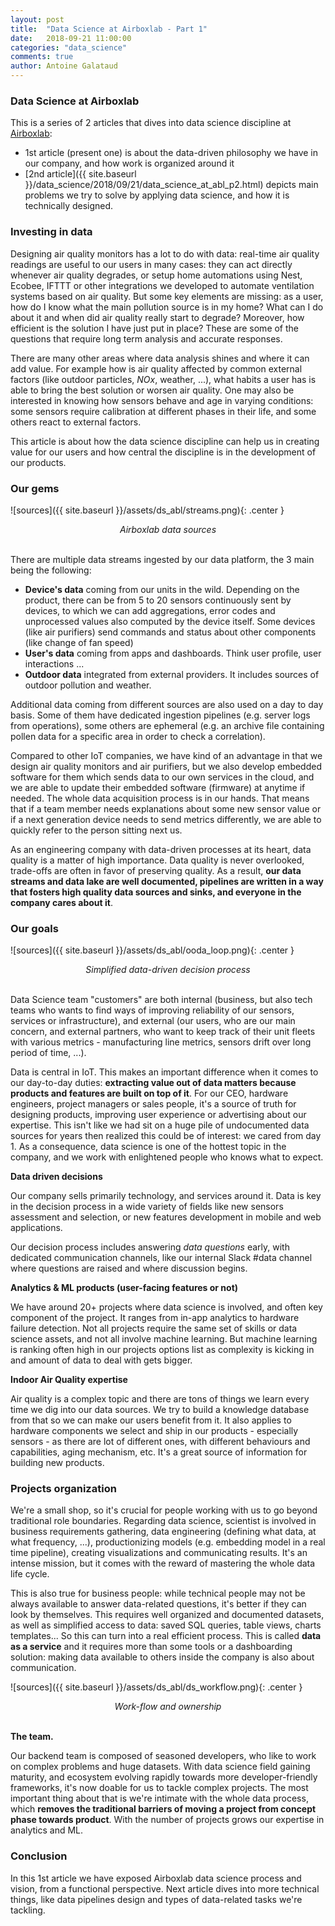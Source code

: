 ```yaml
---
layout: post
title:  "Data Science at Airboxlab - Part 1"
date:   2018-09-21 11:00:00
categories: "data_science"
comments: true
author: Antoine Galataud
---
```


<style type="text/css">
.center {
    display:block;
    margin: 0 auto;
}
</style>

### Data Science at Airboxlab

This is a series of 2 articles that dives into data science discipline at [Airboxlab](https://foobot.io):

- 1st article (present one) is about the data-driven philosophy we have in our company, and how work is organized around it
- [2nd article]({{ site.baseurl }}/data_science/2018/09/21/data_science_at_abl_p2.html) depicts main problems we try to solve by applying data science, and how it is technically designed. 

### Investing in data

Designing air quality monitors has a lot to do with data: real-time air quality readings are useful to our users in many cases: they can act directly whenever air quality degrades, or setup home automations using Nest, Ecobee, IFTTT or other integrations we developed to automate ventilation systems based on air quality. 
But some key elements are missing: as a user, how do I know what the main pollution source is in my home? What can I do about it and when did air quality really start to degrade? Moreover, how efficient is the solution I have just put in place? These are some of the questions that require long term analysis and accurate responses. 

There are many other areas where data analysis shines and where it can add value. For example how is air quality affected by common external factors (like outdoor particles, _NOx_, weather, ...), what habits a user has is able to bring the best solution or worsen air quality. One may also be interested in knowing how sensors behave and age in varying conditions: some sensors require calibration at different phases in their life, and some others react to external factors. 

This article is about how the data science discipline can help us in creating value for our users and how central the discipline is in the development of our products.

### Our gems

![sources]({{ site.baseurl }}/assets/ds_abl/streams.png){: .center }
<center><i>Airboxlab data sources</i></center>
<br/>

There are multiple data streams ingested by our data platform, the 3 main being the following:

- **Device's data** coming from our units in the wild. Depending on the product, there can be from 5 to 20 sensors continuously sent by devices, to which we can add aggregations, error codes and unprocessed values also computed by the device itself. Some devices (like air purifiers) send commands and status about other components (like change of fan speed)
- **User's data** coming from apps and dashboards. Think user profile, user interactions ...
- **Outdoor data** integrated from external providers. It includes sources of outdoor pollution and weather.

Additional data coming from different sources are also used on a day to day basis. Some of them have dedicated ingestion pipelines (e.g. server logs from operations), some others are ephemeral (e.g. an archive file containing pollen data for a specific area in order to check a correlation).

Compared to other IoT companies, we have kind of an advantage in that we design air quality monitors and air purifiers, but we also develop embedded software for them which sends data to our own services in the cloud, and we are able to update their embedded software (firmware) at anytime if needed. The whole data acquisition process is in our hands. That means that if a team member needs explanations about some new sensor value or if a next generation device needs to send metrics differently, we are able to quickly refer to the person sitting next us.

As an engineering company with data-driven processes at its heart, data quality is a matter of high importance. Data quality is never overlooked, trade-offs are often in favor of preserving quality. As a result, **our data streams and data lake are well documented, pipelines are written in a way that fosters high quality data sources and sinks, and everyone in the company cares about it**.

### Our goals

![sources]({{ site.baseurl }}/assets/ds_abl/ooda_loop.png){: .center }
<center><i>Simplified data-driven decision process</i></center>
<br/>

Data Science team "customers" are both internal (business, but also tech teams who wants to find ways of improving reliability of our sensors, services or infrastructure), and external (our users, who are our main concern, and external partners, who want to keep track of their unit fleets with various metrics - manufacturing line metrics, sensors drift over long period of time, ...).

Data is central in IoT. This makes an important difference when it comes to our day-to-day duties: **extracting value out of data matters because products and features are built on top of it**. For our CEO, hardware engineers, project managers or sales people, it's a source of truth for designing products, improving user experience or advertising about our expertise. This isn't like we had sit on a huge pile of undocumented data sources for years then realized this could be of interest: we cared from day 1. As a consequence, data science is one of the hottest topic in the company, and we work with enlightened people who knows what to expect.

**Data driven decisions**

Our company sells primarily technology, and services around it. Data is key in the decision process in a wide variety of fields like new sensors assessment and selection, or new features development in mobile and web applications.

Our decision process includes answering _data questions_ early, with dedicated communication channels, like our internal Slack #data channel where questions are raised and where discussion begins. 

**Analytics & ML products (user-facing features or not)**

We have around 20+ projects where data science is involved, and often key component of the project. It ranges from in-app analytics to hardware failure detection. Not all projects require the same set of skills or data science assets, and not all involve machine learning. But machine learning is ranking often high in our projects options list as complexity is kicking in and amount of data to deal with gets bigger.

**Indoor Air Quality expertise**

Air quality is a complex topic and there are tons of things we learn every time we dig into our data sources. We try to build a knowledge database from that so we can make our users benefit from it. It also applies to hardware components we select and ship in our products - especially sensors - as there are lot of different ones, with different behaviours and capabilities, aging mechanism, etc. It's a great source of information for building new products.

### Projects organization

We're a small shop, so it's crucial for people working with us to go beyond traditional role boundaries. Regarding data science, scientist is involved in business requirements gathering, data engineering (defining what data, at what frequency, ...), productionizing models (e.g. embedding model in a real time pipeline), creating visualizations and communicating results. It's an intense mission, but it comes with the reward of mastering the whole data life cycle.

This is also true for business people: while technical people may not be always available to answer data-related questions, it's better if they can look by themselves. This requires well organized and documented datasets, as well as simplified access to data: saved SQL queries, table views, charts templates... So this can turn into a real efficient process. This is called **data as a service** and it requires more than some tools or a dashboarding solution: making data available to others inside the company is also about communication.

![sources]({{ site.baseurl }}/assets/ds_abl/ds_workflow.png){: .center }
<center><i>Work-flow and ownership</i></center>
<br/>

**The team.**

Our backend team is composed of seasoned developers, who like to work on complex problems and huge datasets. With data science field gaining maturity, and ecosystem evolving rapidly towards more developer-friendly frameworks, it's now doable for us to tackle complex projects. The most important thing about that is we're intimate with the whole data process, which **removes the traditional barriers of moving a project from concept phase towards product**. With the number of projects grows our expertise in analytics and ML.

### Conclusion

In this 1st article we have exposed Airboxlab data science process and vision, from a functional perspective. Next article dives into more technical things, like data pipelines design and types of data-related tasks we're tackling.
